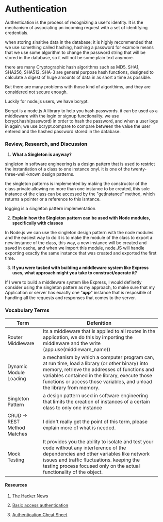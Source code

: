 # Authentication

Authentication is the process of recognizing a user’s identity. It is the mechanism of associating an incoming request with a set of identifying credentials.

when storing sinsitive data in the database; it is highly recommended that we use something called hashing, hashing a password for examole means that we use some algorithm to change the password string that will be stored in the database, so it will not be some plain text anymore.

there are many Cryptographic hash algorithms such as MD5, SHA1, SHA256, SHA512, SHA-3 are general purpose hash functions, designed to calculate a digest of huge amounts of data in as short a time as possible.

But there are many problems with those kind of algorithims, and they are considered not secure enough.

Luckily for node.js users, we have bcrypt.

Bcrypt is a node.js A library to help you hash passwords. it can be used as a middleware with the login or signup functionality.
we use bcrypt.hash(password) in order to hash the password, and when a user logs in again; we use bcrypt.compare to compare between the value the user entered and the hashed password stored in the database.

### Review, Research, and Discussion

1.  **What a Singleton is anyway?**

singleton in software engineering is a design pattern that is used to restrict the instantiation of a class to one instance onyl. it is one of the twenty-three-well-known design patterns.

the singleton patterns is implemented by making the constructor of the class private allowing no more than one instance to be created, this sole instance of the class can be accessed by the "getInstance" method, which returns a pointer or a reference to this isntance.

logging is a singleton pattern implementation.

2. **Explain how the Singleton pattern can be used with Node modules, specifically with classes**

In Node.js we can use the singleton design pattern with the node modules and the easiest way to do it is to make the module of the class to export a new instance of the class, this way, a new instance will be created and saved in cache, and when we import this module, node.JS will handle exporting exactly the same instance that was created and exported the first time.

3. **If you were tasked with building a middleware system like Express uses, what approach might you take to construct/operate it?**

If I were to build a middleware system like Express, I would definetly consider using the singleton pattern as my approach, to make sure that my Application or server has exactly one "**_app_**" instance that is resposible of handling all the requests and responses that comes to the server.

### Vocabulary Terms

| Term                        | Defenition                                                                                                                                                                                                                                                                 |
| --------------------------- | -------------------------------------------------------------------------------------------------------------------------------------------------------------------------------------------------------------------------------------------------------------------------- |
| Router Middleware           | Its a middleware that is applied to all routes in the application, we do this by importing the middleware and the write (app.use(middleware_name))                                                                                                                         |
| Dynamic Module Loading      | a mechanism by which a computer program can, at run time, load a library (or other binary) into memory, retrieve the addresses of functions and variables contained in the library, execute those functions or access those variables, and unload the library from memory. |
| Singleton Pattern           | a design pattern used in software engineering that limits the creation of instances of a certain class to only one instance                                                                                                                                                |
| CRUD -> REST Method Matches | I didn't really get the point of this term, please explain more of what is needed.                                                                                                                                                                                         |
| Mock Testing                | It provides you the ability to isolate and test your code without any interference of the dependencies and other variables like network issues and traffic fluctuations. keeping the testing process focused only on the actual functionality of the object.               |

#### Resources

1. [The Hacker News](https://thehackernews.com/2014/04/securing-passwords-with-bcrypt-hashing.html)

2. [Basic access authentication](https://en.wikipedia.org/wiki/Basic_access_authentication)

3. [Authentication Cheat Sheet](https://cheatsheetseries.owasp.org/cheatsheets/Authentication_Cheat_Sheet.html)
